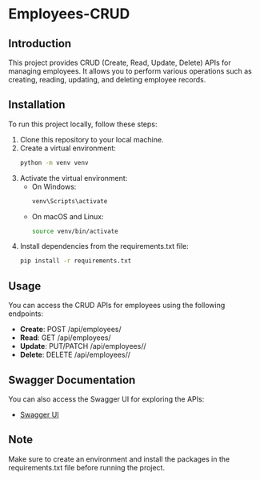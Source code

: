# Employees-CRUD

## Introduction
This project provides CRUD (Create, Read, Update, Delete) APIs for managing employees. It allows you to perform various operations such as creating, reading, updating, and deleting employee records.

## Installation
To run this project locally, follow these steps:

1. Clone this repository to your local machine.
2. Create a virtual environment:
    ```bash
    python -m venv venv
    ```
3. Activate the virtual environment:
    - On Windows:
        ```bash
        venv\Scripts\activate
        ```
    - On macOS and Linux:
        ```bash
        source venv/bin/activate
        ```
4. Install dependencies from the requirements.txt file:
    ```bash
    pip install -r requirements.txt
    ```

## Usage
You can access the CRUD APIs for employees using the following endpoints:

- **Create**: POST /api/employees/
- **Read**: GET /api/employees/
- **Update**: PUT/PATCH /api/employees/<id>/
- **Delete**: DELETE /api/employees/<id>/

## Swagger Documentation
You can also access the Swagger UI for exploring the APIs:

- [Swagger UI](/swagger/)

## Note
Make sure to create an environment and install the packages in the requirements.txt file before running the project.


